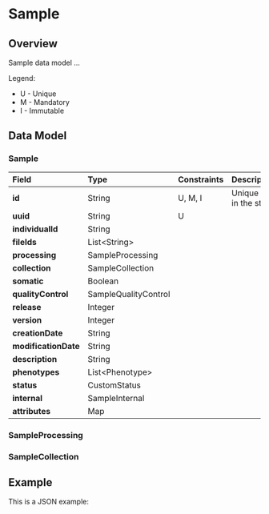 # Sample

## Overview

Sample data model ...

Legend:

* U - Unique
* M - Mandatory
* I - Immutable

## Data Model

### Sample

| Field | Type | Constraints | Description |
| :--- | :--- | :--- | :--- |
| **id** | String | U, M, I | Unique ID in the study |
| **uuid** | String | U |  |
| **individualId** | String |  |  |
| **fileIds** | List&lt;String&gt; |  |  |
| **processing** | SampleProcessing |  |  |
| **collection** | SampleCollection |  |  |
| **somatic** | Boolean |  |  |
| **qualityControl** | SampleQualityControl |  |  |
| **release** | Integer |  |  |
| **version** | Integer |  |  |
| **creationDate** | String |  |  |
| **modificationDate** | String |  |  |
| **description** | String |  |  |
| **phenotypes** | List&lt;Phenotype&gt; |  |  |
| **status** | CustomStatus |  |  |
| **internal** | SampleInternal |  |  |
| **attributes** | Map |  |  |

### SampleProcessing



### SampleCollection



## Example

This is a JSON example:

